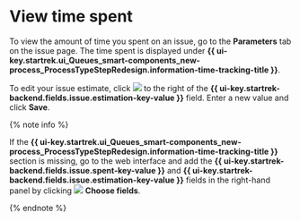 # View time spent

To view the amount of time you spent on an issue, go to the **Parameters** tab on the issue page. The time spent is displayed under **{{ ui-key.startrek.ui_Queues_smart-components_new-process_ProcessTypeStepRedesign.information-time-tracking-title }}**.

To edit your issue estimate, click ![](../../_assets/tracker/mobile-edit-param.png) to the right of the **{{ ui-key.startrek-backend.fields.issue.estimation-key-value }}** field. Enter a new value and click **Save**.

{% note info %}

If the **{{ ui-key.startrek.ui_Queues_smart-components_new-process_ProcessTypeStepRedesign.information-time-tracking-title }}** section is missing, go to the web interface and add the **{{ ui-key.startrek-backend.fields.issue.spent-key-value }}** and **{{ ui-key.startrek-backend.fields.issue.estimation-key-value }}** fields in the right-hand panel by clicking ![](../../_assets/tracker/task-params-btn.png) **Choose fields**.

{% endnote %}
